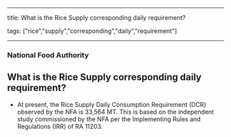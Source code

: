 
---

title: What is the Rice Supply corresponding daily requirement?

tags: ["rice","supply","corresponding","daily","requirement"]

---

### National Food Authority

## What is the Rice Supply corresponding daily requirement?


 - At present, the Rice Supply Daily Consumption Requirement (DCR) observed by the NFA is 33,564 MT. This is based on the independent study commissioned by the NFA per the Implementing Rules and Regulations (IRR) of RA 11203.
